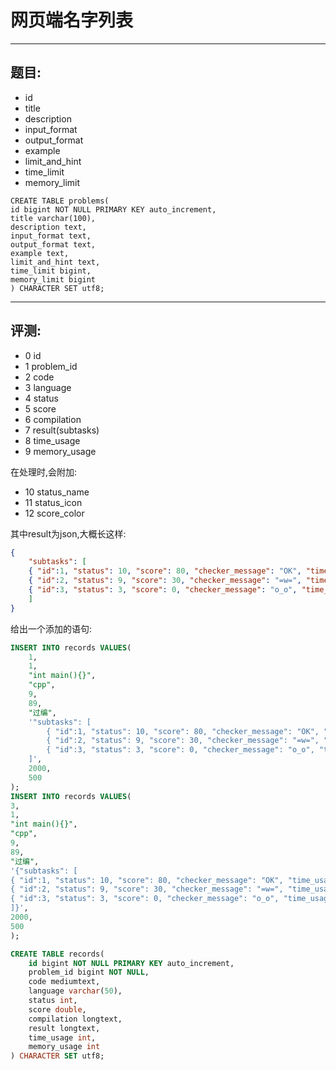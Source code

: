 # 网页端名字列表

---

## 题目:

- id
- title
- description
- input_format
- output_format
- example
- limit_and_hint
- time_limit
- memory_limit

```
CREATE TABLE problems(
id bigint NOT NULL PRIMARY KEY auto_increment,
title varchar(100),
description text,
input_format text,
output_format text,
example text,
limit_and_hint text,
time_limit bigint,
memory_limit bigint
) CHARACTER SET utf8;
```

---

## 评测:

- 0 id
- 1 problem_id
- 2 code
- 3 language
- 4 status
- 5 score
- 6 compilation
- 7 result(subtasks)
- 8 time_usage
- 9 memory_usage

在处理时,会附加:

- 10 status_name
- 11 status_icon
- 12 score_color

其中result为json,大概长这样:

```json
{
	"subtasks": [
	{ "id":1, "status": 10, "score": 80, "checker_message": "OK", "time_usage": 10, "memory_usage": 20 },
	{ "id":2, "status": 9, "score": 30, "checker_message": "=w=", "time_usage": 200, "memory_usage": 10 },
	{ "id":3, "status": 3, "score": 0, "checker_message": "o_o", "time_usage": 1000, "memory_usage": 256 }
	]
}
```

给出一个添加的语句:

```sql
INSERT INTO records VALUES(
	1,
	1,
	"int main(){}",
	"cpp",
	9,
	89,
	"过编",
	'"subtasks": [
		{ "id":1, "status": 10, "score": 80, "checker_message": "OK", "time_usage": 10, "memory_usage": 20 },
		{ "id":2, "status": 9, "score": 30, "checker_message": "=w=", "time_usage": 200, "memory_usage": 10 },
		{ "id":3, "status": 3, "score": 0, "checker_message": "o_o", "time_usage": 1000, "memory_usage": 256 }
	]',
	2000,
	500
);
INSERT INTO records VALUES(
3,
1,
"int main(){}",
"cpp",
9,
89,
"过编",
'{"subtasks": [
{ "id":1, "status": 10, "score": 80, "checker_message": "OK", "time_usage": 10, "memory_usage": 20 },
{ "id":2, "status": 9, "score": 30, "checker_message": "=w=", "time_usage": 200, "memory_usage": 10 },
{ "id":3, "status": 3, "score": 0, "checker_message": "o_o", "time_usage": 1000, "memory_usage": 256 }
]}',
2000,
500
);
```

```sql
CREATE TABLE records(
	id bigint NOT NULL PRIMARY KEY auto_increment,
	problem_id bigint NOT NULL,
	code mediumtext,
	language varchar(50),
	status int,
	score double,
	compilation longtext,
	result longtext,
	time_usage int,
	memory_usage int
) CHARACTER SET utf8;
```
